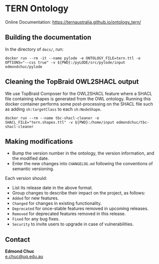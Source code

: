 # TERN Ontology

Online Documentation: https://ternaustralia.github.io/ontology_tern/


## Building the documentation

In the directory of `docs/`, run:

```
docker run --rm -it --name pylode -e ONTOLOGY_FILE=tern.ttl -e OPTIONS="--css true" -v ${PWD}:/pyLODE/src/pylode/input edmondchuc/pylode
```

## Cleaning the TopBraid OWL2SHACL output

We use TopBraid Composer for the OWL2SHACL feature where a SHACL file containing shapes is generated from the OWL ontology. Running this docker container performs some post-processing on the SHACL file such as adding `sh:targetClass` to each `sh:NodeShape`. 

```
docker run --rm --name tbc-shacl-cleaner -e SHACL_FILE="tern.shapes.ttl" -v ${PWD}:/home/input edmondchuc/tbc-shacl-cleaner
```


## Making modifications

- Bump the version number in the ontology, the version information, and the modified date. 
- Enter the new changes into `CHANGELOG.md` following the conventions of semantic versioning. 

Each version should:
- List its release date in the above format.
- Group changes to describe their impact on the project, as follows:
- `Added` for new features.
- `Changed` for changes in existing functionality.
- `Deprecated` for once-stable features removed in upcoming releases.
- `Removed` for deprecated features removed in this release.
- `Fixed` for any bug fixes.
- `Security` to invite users to upgrade in case of vulnerabilities.


## Contact

**Edmond Chuc**  
e.chuc@uq.edu.au  
